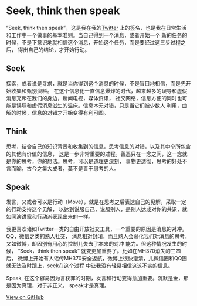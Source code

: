 # Seek, think then speak


“Seek, think then speak”，这是我在我的[Twitter](https://twitter.com/Weihui_Q)
上的签名，也是我在日常生活和工作中一个做事的基本准则。当自己得到一个消息，或者开始一个
新的任务的时候，不是下意识地就相信这个消息，开始这个任务，而是要经过这三步过程之后，
得出自己的结论，才开始行动。
<!--more-->

## **Seek**

探索，或者说是寻求，就是当你得到这个消息的时候，不是盲目地相信，而是先开始收集和甄别资料。
在这个信息化一直信息爆炸的时代，越来越多的误导和虚假消息充斥在我们的身边，新闻电视，媒体资讯，
社交网络，信息方便的同时也可能是误导和虚假消息滋生的温床。信息本无对错，只是当它们被少数人
利用，曲解的时候，信息的对错才开始变得有利可图。

## **Think**

思考，结合自己的知识背景和收集到的信息，思考信息的对错，以及其中个所包含的其他有价值的信息，
这是一步非常重要的过程。善恶只在一念之间，这一念就是你的思考，你的想法。思考，可以是道理更深刻，
事物更透彻，思考的好处不言而喻，古今之集大成者，莫不是善于思考的人。

## **Speak**

发言，又或者可以是行动（Move），就是在思考之后表达自己的见解，采取一定的行动支持这个见解，
以达到说服自己，说服别人，是别人达成对你的共识，就如同演讲家和行动派表现出来的一样。

我更喜欢诸如Twitter一类的自由开放社交工具，一个重要的原因是消息的对冲。QQ，微信之类的熟人社交，
消息相对封闭，而且熟人会弱化我们对消息的思考，又如微博，却因别有用心的控制儿失去了本来的对冲
能力。但这种情况发生的时候， “Seek，think then speak” 就变更加重要了。比如在MH370消失的三四后，
微博上开始有人谣传MH370安全返航，微博上很快澄清，儿微信圈和QQ圈就无法及时跟上，seek在这个过程
中让我没有轻易相信这这不实的信息。

Speak, 在这个容易因为言获罪的时期，发言和行动变得愈加重要。沉默是金，那是因为真理，对于非正义，
speak才是真理。


[View on GitHub](https://github.com/qiwihui/blog/issues/11)



